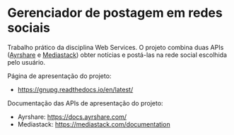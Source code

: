 # Gerenciador de postagem em redes sociais

Trabalho prático da disciplina Web Services. O projeto combina duas APIs ([Ayrshare](https://www.ayrshare.com/) e [Mediastack](https://mediastack.com/)) obter notícias e postá-las na rede social escolhida pelo usuário. 


Página de apresentação do projeto:
   - https://gnupg.readthedocs.io/en/latest/

Documentação das APIs de apresentação do projeto:

  - Ayrshare: https://docs.ayrshare.com/
  - Mediastack: https://mediastack.com/documentation
